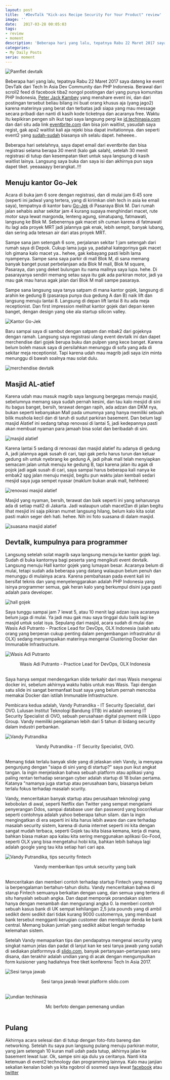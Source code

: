 ```yaml
---
layout: post
title:  '#DevTalk "Kick-ass Recipe Security For Your Product" review'
image: ''
date:   2017-03-28 00:05:03
tags:
- review
- moment
description: 'Beberapa hari yang lalu, tepatnya Rabu 22 Maret 2017 saya dateng ke event DevTalk dari Tech In Asia Dev Community dan PHP Indonesia.'
categories:
- My Daily Posts
serie: moment
---
```


![Pamflet devtalk](/assets/img/devtalk-kickass-recipe-security-for-your-product/pamflet.png)

Beberapa hari yang lalu, tepatnya Rabu 22 Maret 2017 saya dateng ke event DevTalk dari Tech In Asia Dev Community dan PHP Indonesia. Berawal dari scroll2 feed di facebook tiba2 nongol postingan dari yang punya komunitas PHP Indonesia, [Peter Jack Kambey](https://www.facebook.com/peterjkambey) yang menshare event ini, dan dari postingan tersebut beliau bilang ini buat orang khusus aja (yang jago2) karena materinya yang berat dan terbatas jadi siapa yang mau message secara pribadi dan nanti di kasih kode ticketnya dan acaranya free. Waktu itu kepikiran pengen sih ikut tapi saya langsung pergi ke [id.techinasia.com](https://id.techinasia.com/) dan dari situ ada link [eventbrite.com](https://www.eventbrite.com/) dan bisa join waitlist, yasudah saya regist, gak apa2 waitlist kali aja rejeki bisa dapat invitationnya. dan seperti event2 yang [sudah-sudah](https://ekaprasasti.github.io/growth-hacking-tech-in-asia/) biasanya sih selalu dapet. heheeee..

Beberapa hari setelahnya, saya dapet email dari eventbrite dan bisa registrasi selama berapa 30 menit (kalo gak salah), setelah 30 menit registrasi di tutup dan kesempatan tiket untuk saya langsung di kasih waitlist lainya. Langsung saya buka dan saya isi dan akhirnya pun saya dapet tiket. yeeaaaayy berangkat..!!!

## Menuju kantor Go-Jek

Acara di buka jam 6 sore dengan registrasi, dan di mulai jam 6:45 sore (seperti ini jadwal yang tertera, yang di kirimkan oleh tech in asia ke email saya), tempatnya di kantor baru [Go-Jek](https://www.go-jek.com/) di Pasaraya Blok M. Dari rumah jalan sehabis ashar sekitar jam 4 kurang supaya menghindari macet, rute motor saya lewat margonda, lenteng agung, simatupang, fatmawati, langsung ke Blok M. Sebenernya gak macet sih cuman karena di fatmawati itu lagi ada proyek MRT jadi jalannya gak enak, lebih sempit, banyak lubang, dan sering ada tetesan air dari atas proyek MRT.

Sampe sana jam setengah 6 sore, perjalanan sekitar 1 jam setengah dari rumah saya di Depok. Cukup lama juga ya, padahal kategorinya gak macet loh gimana kalo macet ya.. hehee, gak kebayang pasti lebih lama nyampenya. Sampe sana saya parkir di mall Blok M, di sana memang banyak banget pusat perbelanjaan ada Blok M mall, Blok M square, Pasaraya, dan yang deket bulungan itu nama mallnya saya lupa. hehe. Di pasarayanya sendiri memang setau saya itu gak ada parkiran motor, jadi ya mau gak mau harus agak jalan dari Blok M mall sampe pasaraya.

Sampe sana langsung saya tanya satpam di mana kantor gojek, langsung di arahin ke gedung B (pasaraya punya dua gedung A dan B) naik lift dan langsung menuju lantai 8. Langsung di depan lift lantai 8 itu ada meja receptionist. Dan first impression melihat kantor gojek dari depan keren banget, dengan design yang oke ala startup silicon valley.

![Kantor Go-Jek](/assets/img/devtalk-kickass-recipe-security-for-your-product/kantor-gojek.jpeg)


Baru sampai saya di sambut dengan satpam dan mbak2 dari gojeknya dengan ramah. Langsung saya registrasi ulang event devtalk ini dan dapet merchendise dari gojek berupa buku dan pulpen yang kece banget. Karena belum boleh masuk saya di persilahkan menunggu di sofa yang ada di sekitar meja receptionist. Tapi karena udah mau magrib jadi saya izin minta menunggu di bawah soalnya mau solat dulu.

![merchendise devtalk](/assets/img/devtalk-kickass-recipe-security-for-your-product/merch.jpeg)

## Masjid AL-atief

Karena udah mau masuk magrib saya langsung bergegas menuju masjid, sebelumnya memang saya sudah pernah kesini, dan tau kalo mesjid di sini itu bagus banget, bersih, terawat dengan rapih, ada adzan dan DKM nya, bukan seperti kebanyakan Mall pada umumnya yang hanya memiliki sebuah bilik mushola kecil dan di taruh di sudut parkiran basement. Dan belum lagi masjid Alatief ini sedang tahap renovasi di lantai 5, jadi kedepannya pasti akan membuat nyaman para jamaah bisa solat dan beribadah di sini.

![masjid alatief](/assets/img/devtalk-kickass-recipe-security-for-your-product/masjid-alatief.jpeg)

Karena lantai 5 sedang di renovasi dan masjid alatief itu adanya di gedung A, jadi jalannya agak susah di cari, tapi gak perlu harus turun dan keluar gedung sih untuk nyebrang ke gedung A, jadi pihak mall telah menyiapkan semacam jalan untuk menuju ke gedung B, tapi karena jalan itu agak di pojok jadi agak susah di cari, saya sampai harus beberapa kali nanya ke embak2 spg jalan menuju mesjid, begitu pun waktu jalan kembali sedari mesjid saya juga sempet nyasar (maklum bukan anak mall, hehheee)

![renovasi masjid alatief](/assets/img/devtalk-kickass-recipe-security-for-your-product/renovasi-mesjid.jpeg)

Masjid yang nyaman, bersih, terawat dan baik seperti ini yang seharusnya ada di setiap mall2 di Jakarta. Jadi walaupun udah macet2an di jalan begitu lihat mesjid ini saja pikiran mumet langsung hilang, belum kalo kita solat pasti makin seger deh hati. hehee. Nih ini foto suasana di dalam masjid.

![suasana masjid alatief](/assets/img/devtalk-kickass-recipe-security-for-your-product/masjid-alatief-dalam.jpeg)

## Devtalk, kumpulnya para programmer

Langsung setelah solat magrib saya langsung menuju ke kantor gojek lagi. Sudah di buka kantornya bagi peserta yang mengikuti event devtalk. Langsung menuju Hall kantor gojek yang lumayan besar. Acaranya belum di mulai, tetapi sudah ada beberapa yang datang walaupun belum penuh dan menunggu di mulainya acara. Karena pembahasan pada event kali ini bersifat teknis dan yang menyelenggarakan adalah PHP Indonesia yang isinya programmer semua, gak heran kalo yang berkumpul disini juga pasti adalah para developer.

![hall gojek](/assets/img/devtalk-kickass-recipe-security-for-your-product/gojek-hall.jpeg)

Saya tunggu sampai jam 7 lewat 5, atau 10 menit lagi adzan isya acaranya belum juga di mulai. Ya jadi mau gak mau saya tinggal dulu balik lagi ke masjid untuk solat isya. Sepulang dari masjid, acara sudah di mulai dan Wasis Adi Putranto - Practice Lead for DevOps, OLX Indonesia (salah satu orang yang berperan cukup penting dalam pengembangan infrastruktur di OLX) sedang menyampaikan materinya mengenai Clustering Docker dan Immunable Infrastructure.

![Wasis Adi Putranto](/assets/img/devtalk-kickass-recipe-security-for-your-product/wasis-docker.jpeg)
<center>Wasis Adi Putranto - Practice Lead for DevOps, OLX Indonesia</center><br>

Saya hanya sempat mendengarkan slide terkahir dari mas Wasis mengenai docker ini, sebelum akhirnya waktu habis untuk mas Wasis. Tapi dengan satu slide ini sangat bermanfaat buat saya yang belum pernah mencoba memakai Docker dan istilah Immunable Infrastructure.

Pembicara kedua adalah, Vandy Putrandika - IT Security Specialist, dari OVO. Lulusan Institut Teknologi Bandung (ITB) ini adalah seorang IT Security Specialist di OVO, sebuah perusahaan digital payment milik Lippo Group. Vandy memiliki pengalaman lebih dari 5 tahun di bidang security dalam industri perbankan.

![Vandy Putrandika](/assets/img/devtalk-kickass-recipe-security-for-your-product/vandy.jpeg)
<center>Vandy Putrandika - IT Security Specialist, OVO.</center><br>

Memang tidak terlalu banyak slide yang di jelaskan oleh Vandy, ia menyapa pengunjung dengan "siapa di sini yang di startup?" saya pun ikut angkat tangan. Ia ingin menjelaskan bahwa sebuah platform atau aplikasi yang paling rentan terhadap serangan cyber adalah startup di 18 bulan pertama. Katanya "namanya juga startup atau perusahaan baru, biasanya belum terlalu fokus terhadap masalah scurity.

Vandy, menceritakan banyak startup atau perusahaan teknologi yang kebobolan di awal, seperti Netflix dan Twitter yang sempat mengelami penyerangan Ddos, sampai database user dan password yang bocor/keluar seperti contohnya adalah yahoo beberapa tahun silam. dan Ia ingin mengingatkan di era seperti ini kita harus lebih aware dan care terhadap masalah security sistem, karena di dunia internet seperti ini kita dengan sangat mudah terbaca, seperti Gojek tau kita biasa kemana, kerja di mana, bahkan biasa makan apa kalau kita sering menggunakan aplikasi Go-Food, seperti OLX yang bisa mengetahui hobi kita, bahkan lebih bahaya lagi adalah google yang tau kita setiap hari cari apa.

![Vandy Putrandika, tips security fintech](/assets/img/devtalk-kickass-recipe-security-for-your-product/fintech-security.jpeg)
<center>Vandy memberikan tips untuk security yang baik</center><br>

Menceritakan dan memberi contoh terhadap startup Fintech yang memang ia berpengalaman bertahun-tahun disitu. Vandy menceritakan bahwa di starup Fintech semuanya berkaitan dengan uang, dan semua yang tertera di situ hanyalah sebuah angka. Dan dapat memporak porandakan sistem hanya dengan menambah dan mengurangi angka 0. Ia memberi contoh sebuah kasus bank di UK sempat kehilangan 2,5 juta pounds yang di ambil sedikit demi sedikit dari tidak kurang 9000 customernya, yang membuat bank tersebut mengganti kerugian customer dan membayar denda ke bank central. Memang bukan jumlah yang sedikit akibat lengah terhadap kelemahan sistem.

Setelah Vandy memaparkan tips dan pendapatnya mengenai security yang singkat namun jelas dan padat di lanjut kan ke sesi tanya jawab yang sudah di sediakan platformnya di [slido.com](https://www.sli.do/), banyak pertanyaan-pertanyaan seru disana, dan terakhir adalah undian yang di acak dengan mengumpulkan form kuisioner yang hadiahnya free tiket konferensi Tech In Asia 2017.

![Sesi tanya jawab](/assets/img/devtalk-kickass-recipe-security-for-your-product/sesi-tanyajawab.jpeg)
<center>Sesi tanya jawab lewat platform slido.com</center><br>

![undian techinasia](/assets/img/devtalk-kickass-recipe-security-for-your-product/undian-tia.jpeg)
<center>Mc berfoto dengan pemenang undian</center><br>

## Pulang

Akhirnya acara selesai dan di tutup dengan foto-foto bareng dan networking. Setelah itu saya pun langsung pulang menuju parkiran motor, yang jam setengah 10 kuran mall udah pada tutup, akhirnya jalan ke basement lewat luar. Ok, sampe sini aja dulu ya ceritanya. Nanti kita ketemuan di event2 technology dan programming lainnya. Kalo mau janjian sekalian kenalan boleh ya kita ngobrol di sosmed saya lewat [facebook](https://www.facebook.com/ekaprasasti) atau [twitter](https://twitter.com/ekaprasasti)